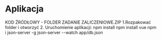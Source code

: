 # Aplikacja

KOD ŹRÓDŁOWY - FOLDER ZADANIE ZALICZENIOWE.ZIP 
1.Rozpakować folder i otworzyć
2. Uruchomienie aplikacji:
npm install
npm install vue
npm i json-server -g
json-server --watch app/db.json